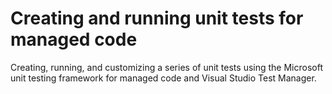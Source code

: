 # Creating and running unit tests for managed code

Creating, running, and customizing a series of unit tests using the Microsoft unit testing framework for managed code and Visual Studio Test Manager.
